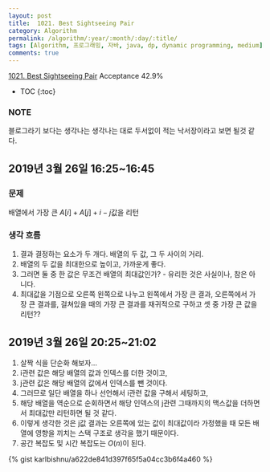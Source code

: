 ```yaml
---
layout: post
title:  1021. Best Sightseeing Pair
category: Algorithm
permalink: /algorithm/:year/:month/:day/:title/
tags: [Algorithm, 프로그래밍, 자바, java, dp, dynamic programming, medium]
comments: true
---
```

[1021. Best Sightseeing Pair](https://leetcode.com/problems/best-sightseeing-pair/)
Acceptance 42.9%

* TOC
{:toc}

### NOTE
블로그라기 보다는 생각나는 생각나는 대로 두서없이 적는 낙서장이라고 보면 될것 같다.

## 2019년 3월 26일 16:25~16:45
### 문제
배열에서 가장 큰 $A[i] + A[j] + i - j$값을 리턴
### 생각 흐름
1. 결과 결정하는 요소가 두 개다. 배열의 두 값, 그 두 사이의 거리.
2. 배열의 두 값을 최대한으로 높이고, 가까운게 좋다.
3. 그러면 둘 중 한 값은 무조건 배열의 최대값인가? - 유리한 것은 사실이나, 참은 아니다.
4. 최대값을 기점으로 오른쪽 왼쪽으로 나누고 왼쪽에서 가장 큰 결과, 오른쪽에서 가장 큰 결과를, 걸쳐있을 때의 가장 큰 결과를 재귀적으로 구하고 셋 중 가장 큰 값을 리턴??

## 2019년 3월 26일 20:25~21:02
1. 살짝 식을 단순화 해보자...
2. i관련 값은 해당 배열의 값과 인덱스를 더한 것이고,
2. j관련 값은 해당 배열의 값에서 인덱스를 뺀 것이다.
3. 그러므로 일단 배열을 하나 선언해서 i관련 값을 구해서 세팅하고,
4. 해당 배열을 역순으로 순회하면서 해당 인덱스의 j관련 그때까지의 맥스값을 더하면서 최대값만 리턴하면 될 것 같다.
5. 이렇게 생각한 것은 j값 결과는 오른쪽에 있는 값이 최대값이라 가정했을 때 모든 배열에 영향을 끼치는 스택 구조로 생각을 했기 때문이다.
6. 공간 복잡도 및 시간 복잡도는 $O(n)$이 된다.

{% gist karlbishnu/a622de841d397f65f5a04cc3b6f4a460 %}
